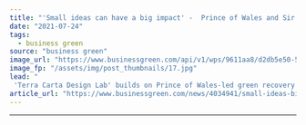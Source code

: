 ```yaml
---
title: "'Small ideas can have a big impact' -  Prince of Wales and Sir Jony Ive launch green design competition"
date: "2021-07-24"
tags: 
  - business green
source: "business green"
image_url: "https://www.businessgreen.com/api/v1/wps/9611aa8/d2db5e50-5fe4-46f5-a5f9-9efe65e563b9/1/Prince-of-Wales-185x114.jpg"
image_fp: "/assets/img/post_thumbnails/17.jpg"
lead: "
 'Terra Carta Design Lab' builds on Prince of Wales-led green recovery charter launched earlier this year ..."
article_url: "https://www.businessgreen.com/news/4034941/small-ideas-big-impact-prince-wales-sir-jony-ive-launch-green-design-competition"
---
```


---
